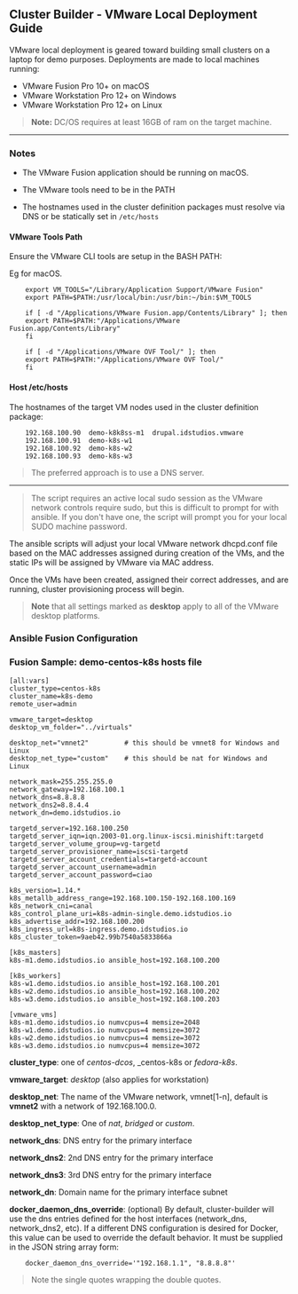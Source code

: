 ## Cluster Builder - VMware Local Deployment Guide

VMware local deployment is geared toward building small clusters on a laptop for demo purposes.  Deployments are made to local machines running:

* VMware Fusion Pro 10+ on macOS
* VMware Workstation Pro 12+ on Windows
* VMware Workstation Pro 12+ on Linux

> **Note:** DC/OS requires at least 16GB of ram on the target machine.

---
### Notes

* The VMware Fusion application should be running on macOS.

* The VMware tools need to be in the PATH

* The hostnames used in the cluster definition packages must resolve via DNS or be statically set in `/etc/hosts`

#### VMware Tools Path

Ensure the VMware CLI tools are setup in the BASH PATH:

Eg for macOS.

		export VM_TOOLS="/Library/Application Support/VMware Fusion"
		export PATH=$PATH:/usr/local/bin:/usr/bin:~/bin:$VM_TOOLS

		if [ -d "/Applications/VMware Fusion.app/Contents/Library" ]; then
		export PATH=$PATH:"/Applications/VMware Fusion.app/Contents/Library"
		fi

		if [ -d "/Applications/VMware OVF Tool/" ]; then
		export PATH=$PATH:"/Applications/VMware OVF Tool/"
		fi

#### Host /etc/hosts

The hostnames of the target VM nodes used in the cluster definition package:

		192.168.100.90  demo-k8k8ss-m1  drupal.idstudios.vmware
		192.168.100.91	demo-k8s-w1
		192.168.100.92	demo-k8s-w2
		192.168.100.93	demo-k8s-w3

> The preferred approach is to use a DNS server.

---

> The script requires an active local sudo session as the VMware network controls require sudo, but this is difficult to prompt for with ansible.  If you don't have one, the script will prompt you for your local SUDO machine password.

The ansible scripts will adjust your local VMware network dhcpd.conf file based on the MAC addresses assigned during creation of the VMs, and the static IPs will be assigned by VMware via MAC address.

Once the VMs have been created, assigned their correct addresses, and are running, cluster provisioning process will begin.

> __Note__ that all settings marked as __desktop__ apply to all of the VMware desktop platforms.

### Ansible Fusion Configuration

### Fusion Sample: demo-centos-k8s hosts file

```
[all:vars]
cluster_type=centos-k8s
cluster_name=k8s-demo
remote_user=admin

vmware_target=desktop
desktop_vm_folder="../virtuals"

desktop_net="vmnet2"         # this should be vmnet8 for Windows and Linux
desktop_net_type="custom"    # this should be nat for Windows and Linux

network_mask=255.255.255.0
network_gateway=192.168.100.1
network_dns=8.8.8.8
network_dns2=8.8.4.4
network_dn=demo.idstudios.io

targetd_server=192.168.100.250
targetd_server_iqn=iqn.2003-01.org.linux-iscsi.minishift:targetd
targetd_server_volume_group=vg-targetd
targetd_server_provisioner_name=iscsi-targetd
targetd_server_account_credentials=targetd-account
targetd_server_account_username=admin
targetd_server_account_password=ciao

k8s_version=1.14.*
k8s_metallb_address_range=192.168.100.150-192.168.100.169
k8s_network_cni=canal
k8s_control_plane_uri=k8s-admin-single.demo.idstudios.io
k8s_advertise_addr=192.168.100.200
k8s_ingress_url=k8s-ingress.demo.idstudios.io
k8s_cluster_token=9aeb42.99b7540a5833866a

[k8s_masters]
k8s-m1.demo.idstudios.io ansible_host=192.168.100.200 

[k8s_workers]
k8s-w1.demo.idstudios.io ansible_host=192.168.100.201
k8s-w2.demo.idstudios.io ansible_host=192.168.100.202
k8s-w3.demo.idstudios.io ansible_host=192.168.100.203

[vmware_vms]
k8s-m1.demo.idstudios.io numvcpus=4 memsize=2048
k8s-w1.demo.idstudios.io numvcpus=4 memsize=3072
k8s-w2.demo.idstudios.io numvcpus=4 memsize=3072
k8s-w3.demo.idstudios.io numvcpus=4 memsize=3072
```

**cluster_type**: one of _centos-dcos_, _centos-k8s or _fedora-k8s_.

**vmware_target**: _desktop_ (also applies for workstation)

**desktop_net**: The name of the VMware network, vmnet[1-n], default is **vmnet2** with a network of 192.168.100.0.

**desktop_net_type**: One of _nat_, _bridged_ or _custom_.

__network_dns__: DNS entry for the primary interface

__network_dns2__: 2nd DNS entry for the primary interface

__network_dns3__: 3rd DNS entry for the primary interface

__network_dn__: Domain name for the primary interface subnet

__docker_daemon_dns_override__: (optional)  By default, cluster-builder will use the dns entries defined for the host interfaces (network_dns, network_dns2, etc).  If a different DNS configuration is desired for Docker, this value can be used to override the default behavior.  It must be supplied in the JSON string array form:

		docker_daemon_dns_override='"192.168.1.1", "8.8.8.8"'

> Note the single quotes wrapping the double quotes.

